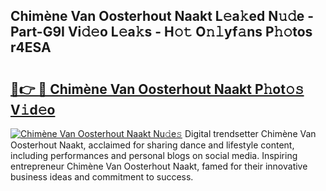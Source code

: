 ## Chimène Van Oosterhout Naakt L𝚎a𝚔ed N𝚞𝚍e - Part-G9I Vi𝚍𝚎o L𝚎a𝚔s - H𝚘𝚝 O𝚗𝚕yf𝚊ns P𝚑𝚘tos r4ESA

# <h2><a href="http://kf6ga9.oniu.top/?m=Chim%c3%a8ne+Van+Oosterhout+Naakt">🔗👉 🔴 Chimène Van Oosterhout Naakt P𝚑ot𝚘𝚜 V𝚒d𝚎o</a></h2>

[![Chimène Van Oosterhout Naakt Nu𝚍e𝚜](https://i.imgur.com/0qMVB7G.gif)](http://kf6ga9.oniu.top/?m=Chim%c3%a8ne+Van+Oosterhout+Naakt)
Digital trendsetter Chimène Van Oosterhout Naakt, acclaimed for sharing dance and lifestyle content, including performances and personal blogs on social media. Inspiring entrepreneur Chimène Van Oosterhout Naakt, famed for their innovative business ideas and commitment to success.  
